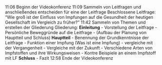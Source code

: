 11:06 Beginn der Videokonferenz	
	11:09 Sammeln von Leitfragen und anschließendes entscheiden für eine der Leitfrage
		Beschlossene Leitfrage: 
			“Wie groß ist der Einfluss von Impfungen auf die Gesundheit der heutigen Gesellschaft im Vergleich zu früher?”
	11:42 Sammeln von Themen und erstellen der Gliederung
		Gliederung:
			**Einleitung**
				- Vorstellung der Leitfrage
				- Persönliche Beweggründe auf die Leitfrage
				- (Aufbau der Planung von Hauptteil und Schluss)
			**Hauptteil**
				- Benennung der Grundkenntnisse der Leitfrage 
				- Funktion einer Impfung (Was ist eine Impfung)
				- vergleiche mit der Vergangenheit 
				- Vergleiche mit der Zukunft
				- Verschiedene Arten von Impfstoffen und ihre Wirkungsweisen
				- Kontre Beispiele an einem Impfstoff mit LF
			**Schluss**
				- Fazit
12:58 Ende der Videokonferenz